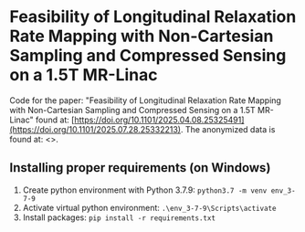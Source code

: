# Feasibility of Longitudinal Relaxation Rate Mapping with Non-Cartesian Sampling and Compressed Sensing on a 1.5T MR-Linac
Code for the paper: "Feasibility of Longitudinal Relaxation Rate Mapping with Non-Cartesian Sampling and Compressed Sensing on a 1.5T MR-Linac" found at: [https://doi.org/10.1101/2025.04.08.25325491](https://doi.org/10.1101/2025.07.28.25332213). The anonymized data is found at: <>.

## Installing proper requirements (on Windows)
1. Create python environment with Python 3.7.9: `python3.7 -m venv env_3-7-9`
2. Activate virtual python environment: `.\env_3-7-9\Scripts\activate`
3. Install packages: `pip install -r requirements.txt`
